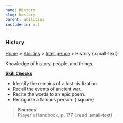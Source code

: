 ```yaml
---
name: History
slug: history
parent: abilities
include-in: all
---
```

### History
[Home](home) > [Abilities](abilities) > [Intelligence](intelligence) > History {.small-text}

Knowledge of history, people, and things.

**[Skill Checks](skill-check)**<br/>
- Identify the remains of a lost civilization.
- Recall the events of ancient war.
- Recite the words to an epic poem.
- Recognize a famous person.
{.square}

> **Sources** <br/>
> Player's Handbook, p. 177
{.read .small-text}


